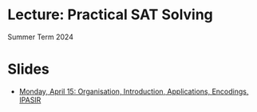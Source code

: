 # Lecture: Practical SAT Solving

Summer Term 2024

# Slides

- [Monday, April 15: Organisation, Introduction, Applications, Encodings, IPASIR](slides/l01-introduction.pdf)